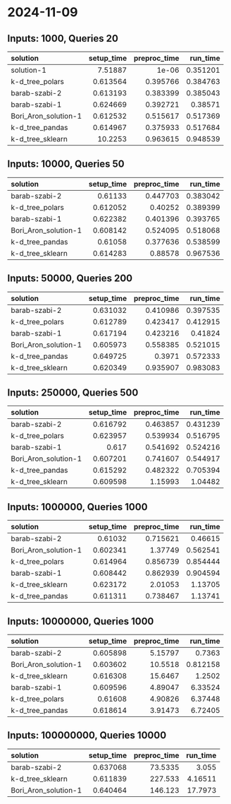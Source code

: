 # 2024-11-09

## Inputs: 1000, Queries 20

| solution             |   setup_time |   preproc_time |   run_time |
|:---------------------|-------------:|---------------:|-----------:|
| solution-1           |     7.51887  |       1e-06    |   0.351201 |
| k-d_tree_polars      |     0.613564 |       0.395766 |   0.384763 |
| barab-szabi-2        |     0.613193 |       0.383399 |   0.385043 |
| barab-szabi-1        |     0.624669 |       0.392721 |   0.38571  |
| Bori_Aron_solution-1 |     0.612532 |       0.515617 |   0.517369 |
| k-d_tree_pandas      |     0.614967 |       0.375933 |   0.517684 |
| k-d_tree_sklearn     |    10.2253   |       0.963615 |   0.948539 |

## Inputs: 10000, Queries 50

| solution             |   setup_time |   preproc_time |   run_time |
|:---------------------|-------------:|---------------:|-----------:|
| barab-szabi-2        |     0.61133  |       0.447703 |   0.383042 |
| k-d_tree_polars      |     0.612052 |       0.40252  |   0.389399 |
| barab-szabi-1        |     0.622382 |       0.401396 |   0.393765 |
| Bori_Aron_solution-1 |     0.608142 |       0.524095 |   0.518068 |
| k-d_tree_pandas      |     0.61058  |       0.377636 |   0.538599 |
| k-d_tree_sklearn     |     0.614283 |       0.88578  |   0.967536 |

## Inputs: 50000, Queries 200

| solution             |   setup_time |   preproc_time |   run_time |
|:---------------------|-------------:|---------------:|-----------:|
| barab-szabi-2        |     0.631032 |       0.410986 |   0.397535 |
| k-d_tree_polars      |     0.612789 |       0.423417 |   0.412915 |
| barab-szabi-1        |     0.617194 |       0.423216 |   0.41824  |
| Bori_Aron_solution-1 |     0.605973 |       0.558385 |   0.521015 |
| k-d_tree_pandas      |     0.649725 |       0.3971   |   0.572333 |
| k-d_tree_sklearn     |     0.620349 |       0.935907 |   0.983083 |

## Inputs: 250000, Queries 500

| solution             |   setup_time |   preproc_time |   run_time |
|:---------------------|-------------:|---------------:|-----------:|
| barab-szabi-2        |     0.616792 |       0.463857 |   0.431239 |
| k-d_tree_polars      |     0.623957 |       0.539934 |   0.516795 |
| barab-szabi-1        |     0.617    |       0.541692 |   0.524216 |
| Bori_Aron_solution-1 |     0.607201 |       0.741607 |   0.544917 |
| k-d_tree_pandas      |     0.615292 |       0.482322 |   0.705394 |
| k-d_tree_sklearn     |     0.609598 |       1.15993  |   1.04482  |

## Inputs: 1000000, Queries 1000

| solution             |   setup_time |   preproc_time |   run_time |
|:---------------------|-------------:|---------------:|-----------:|
| barab-szabi-2        |     0.61032  |       0.715621 |   0.46615  |
| Bori_Aron_solution-1 |     0.602341 |       1.37749  |   0.562541 |
| k-d_tree_polars      |     0.614964 |       0.856739 |   0.854444 |
| barab-szabi-1        |     0.608442 |       0.862939 |   0.904594 |
| k-d_tree_sklearn     |     0.623172 |       2.01053  |   1.13705  |
| k-d_tree_pandas      |     0.611311 |       0.738467 |   1.13741  |

## Inputs: 10000000, Queries 1000

| solution             |   setup_time |   preproc_time |   run_time |
|:---------------------|-------------:|---------------:|-----------:|
| barab-szabi-2        |     0.605898 |        5.15797 |   0.7363   |
| Bori_Aron_solution-1 |     0.603602 |       10.5518  |   0.812158 |
| k-d_tree_sklearn     |     0.616308 |       15.6467  |   1.2502   |
| barab-szabi-1        |     0.609596 |        4.89047 |   6.33524  |
| k-d_tree_polars      |     0.61608  |        4.90826 |   6.37448  |
| k-d_tree_pandas      |     0.618614 |        3.91473 |   6.72405  |

## Inputs: 100000000, Queries 10000

| solution             |   setup_time |   preproc_time |   run_time |
|:---------------------|-------------:|---------------:|-----------:|
| barab-szabi-2        |     0.637068 |        73.5335 |    3.055   |
| k-d_tree_sklearn     |     0.611839 |       227.533  |    4.16511 |
| Bori_Aron_solution-1 |     0.640464 |       146.123  |   17.7973  |